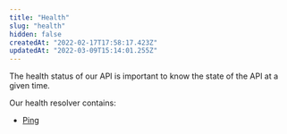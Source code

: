 ```yaml
---
title: "Health"
slug: "health"
hidden: false
createdAt: "2022-02-17T17:58:17.423Z"
updatedAt: "2022-03-09T15:14:01.255Z"
---
```

The health status of our API is important to know the state of the API at a given time.

Our health resolver contains:

- [Ping](doc:ping)